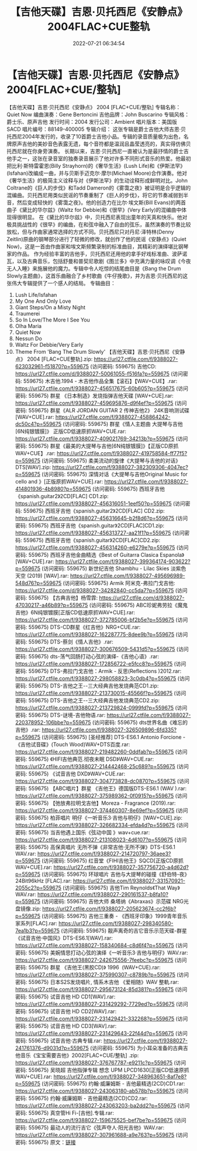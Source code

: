 ﻿---
title: 【吉他天碟】吉恩·贝托西尼《安静点》2004FLAC+CUE整轨
date: 2022-07-21 06:34:54
categories: 古典音乐、新世纪、纯音雅乐
tags: 纯音雅乐
---
# 【吉他天碟】吉恩·贝托西尼《安静点》2004[FLAC+CUE/整轨]

【吉他天碟】吉恩·贝托西尼《安静点》 2004
[FLAC+CUE/整轨]
专辑名称：Quiet Now
编曲演奏：Gene
Bertoncini
吉他品牌：John
Buscarino
专辑风格：爵士乐、原声吉他
发行时间：2004
发行公司：Ambient
唱片版本：美国版SACD
唱片编号：88149-400005
专辑介绍：
这张专辑是爵士吉他大师吉恩·贝托西尼2004年发行的，收录了10首爵士吉他小品。专辑的录音质量极为出色，名牌原声吉他的美妙音色表露无遗，每个音符都是温润且晶莹透亮的，真实得仿佛贝托西尼就在你身旁演奏。
长期以来，吉恩·贝托西尼一直被认为是最抒情的爵士吉他手之一，这张在录音室的独奏录音展示了他对许多不同形式音乐的热爱。他最初把比利·斯特雷霍恩(Billy
Strayhorn)的《奢华生活》(Lush
Life)和《伊斯法罕》(Isfahan)改编成一曲，并与贝斯手迈克尔·摩尔(Michael
Moore)合作演奏。他对《奢华生活》的极简主义诠释与对《伊斯法罕》的生动诠释形成鲜明对比。John
Coltrane的《巨人的步伐》和Tadd
Dameron的《雾霭之夜》被证明是合乎逻辑的混编曲。贝托西尼用类似民谣的节奏重制了《巨人的步伐》，将它的节奏减弱到半音，然后变成轻快的《雾霭之夜》。他的创造力在比尔·埃文斯(Bill
Evans)的两首曲子《黛比的华尔兹》(Waltz for Debbie)和《很早》(Very
Early)的混编曲中体现得很明显。
在《黛比的华尔兹》中，贝托西尼表现出童年的天真和快乐。他对极具挑战性的《很早》的编曲，在和弦中融入了自由的弦乐，虽然演奏的节奏比较放松，但与作曲家通常选择的方式不同。贝托西尼只对丹尼·泽特林(Denny
Zeitlin)原曲的钢琴部分进行了轻微的修改，就创作了他的民谣《安静点》(Quiet
Now)，这是一首由作曲家和埃文斯频繁录制的标准曲目，其精彩的演绎堪比钢琴家的作品。
作为经验丰富的吉他手，贝托西尼还用他的拿手好戏标准曲、波萨诺瓦，以及古典音乐，包括舒曼和普契尼歌剧《图兰多》中充满力量的咏叹调《今夜无人入睡》来施展他的魔力。专辑中令人吃惊的结尾曲目是《Bang
the Drum
Slowly主题曲》，这首乐曲融合了乡村歌曲《牛仔挽歌》，并为吉恩·贝托西尼的这张伟大专辑提供了一个感人的结局。
专辑曲目：
01. Lush
Life/Isfahan
02. My One And Only
Love
03. Giant Steps/On a Misty
Night
04. Traumerei
05. So In Love/The More I See
You
06. Olha Maria
07. Quiet Now
08. Nessun Do
09. Waltz For Debbie/Very
Early
10. Theme From 'Bang The Drum
Slowly'
【吉他天碟】吉恩·贝托西尼《安静点》 2004 [FLAC+CUE整轨].zip: https://url27.ctfile.com/f/9388027-623032961-f51870?p=559675
(访问密码: 559675)
吉他CD: https://url27.ctfile.com/d/9388027-50061055-f516fa?p=559675
(访问密码: 559675)
木吉他.1994 - 木吉他作品全集【滚石】【WAV+CUE】.rar: https://url27.ctfile.com/f/9388027-456517675-60b605?p=559675
(访问密码: 559675)
群星 《日本制造》发烧指弹吉他天碟 [WAV+CUE].rar: https://url27.ctfile.com/f/9388027-459695876-d9f4ef?p=559675
(访问密码: 559675)
群星《ALR JORDAN GUITAR 2 传神吉他2》 24K音响测试碟[WAV+CUE].rar: https://url27.ctfile.com/f/9388027-458864242-dc50c4?p=559675
(访问密码: 559675)
群星《情人主题曲 大提琴与吉他[6N纯银镀膜]》 正版CD低速原抓WAV+CUE.rar: https://url27.ctfile.com/f/9388027-409021769-34213b?p=559675
(访问密码: 559675)
群星《最美的大提琴与吉他[6N纯银镀膜]》【正版CD原抓WAV+CUE】.rar: https://url27.ctfile.com/f/9388027-419758584-ff77f5?p=559675
(访问密码: 559675)
柔美流动的旋律《大提琴与吉他的对话》DTS[WAV].zip: https://url27.ctfile.com/f/9388027-382309306-4047ec?p=559675
(访问密码: 559675)
深情对话《大提琴与吉他Original Music for cello and 》[正版原抓WAV+CUE].rar:
https://url27.ctfile.com/f/9388027-414801936-4b8980?p=559675
(访问密码: 559675)
西班牙吉他《spanish.guitar2》2CD[FLAC] CD1.zip: https://url27.ctfile.com/f/9388027-456316051-1eef50?p=559675
(访问密码: 559675)
西班牙吉他《spanish.guitar2》2CD[FLAC] CD2.zip: https://url27.ctfile.com/f/9388027-456316645-b2f8d6?p=559675
(访问密码: 559675)
西班牙吉他《spanish.guitar》2CD[FLAC]CD1.zip: https://url27.ctfile.com/f/9388027-456313727-aa21f1?p=559675
(访问密码: 559675)
西班牙吉他《spanish.guitar》2CD[FLAC]CD2.zip: https://url27.ctfile.com/f/9388027-456314260-e6279e?p=559675
(访问密码: 559675)
西班牙吉他金曲精选《Best of Guitarra Clasica Espanola》[WAV+CUE].rar: https://url27.ctfile.com/f/9388027-399364174-903622?p=559675
(访问密码: 559675)
新世纪吉他 Shambhu - Lilac Skies 淡紫色天空 (2019) [WAV].rar: https://url27.ctfile.com/f/9388027-495696989-548d76?p=559675
(访问密码: 559675)
Armik 阿米克-弗拉门戈吉他: https://url27.ctfile.com/d/9388027-34282840-cc5da7?p=559675
(访问密码: 559675)
【古典吉他】杨雪霏: https://url27.ctfile.com/d/9388027-47030217-a46b89?p=559675
(访问密码: 559675)
ABC珍妮弗劳拉《魔鬼吉他》6N纯银镀膜[正版CD低速原抓WAV+CUE].rar: https://url27.ctfile.com/f/9388027-372785006-bf2b5e?p=559675
(访问密码: 559675)
DTS-CD群星《红吉他》NRG+CUE.rar: https://url27.ctfile.com/f/9388027-162287775-8dee9b?p=559675
(访问密码: 559675)
DTS-蔡剑《情人吉他》.rar: https://url27.ctfile.com/f/9388027-300676509-5431d5?p=559675
(访问密码: 559675)
dts-荡气回肠打动心弦的演绎-《吉他心语》.rar: https://url27.ctfile.com/f/9388027-172856722-e5fcc8?p=559675
(访问密码: 559675)
DTS-弗拉门戈吉他：Armik - 反思(Reflections )2012.rar: https://url27.ctfile.com/f/9388027-298058823-3c0db4?p=559675
(访问密码: 559675)
DTS-吉他之王--三大经典吉他发烧典范CD1.zip: https://url27.ctfile.com/f/9388027-213730015-45566f?p=559675
(访问密码: 559675)
DTS-吉他之王--三大经典吉他发烧典范CD2.zip: https://url27.ctfile.com/f/9388027-213729824-0999fd?p=559675
(访问密码: 559675)
DTS-谜境-吉他物语.rar: https://url27.ctfile.com/f/9388027-220378952-106bbe?p=559675
(访问密码: 559675)
dts世界名曲《难忘的吉他》.rar: https://url27.ctfile.com/f/9388027-326509896-6fd335?p=559675
(访问密码: 559675)
[圣经推荐] DTS-ES6.1 Antonio Forcione -《吉他试音碟》(Touch
Wood)WAV+DTS百度.rar: https://url27.ctfile.com/f/9388027-219482260-0ddfab?p=559675
(访问密码: 559675)
《HIFI吉他典范.彻夜未眠 DSD》WAV+CUE.rar: https://url27.ctfile.com/f/9388027-214442468-25c689?p=559675
(访问密码: 559675)
《试音吉他 DXD》WAV+CUE.rar: https://url27.ctfile.com/f/9388027-304773828-dc0870?p=559675
(访问密码: 559675)
【ABC唱片】群星 《吉他王》德国版DTS-ES6.1 (WAV ).rar: https://url27.ctfile.com/f/9388027-375989362-0f0915?p=559675
(访问密码: 559675)
【弛放弗拉明戈吉他】Moreza - Fragrance (2019).rar: https://url27.ctfile.com/f/9388027-374460307-8e69ef?p=559675
(访问密码: 559675)
柏菲唱片 明仔《一听音乐3·吉他与明仔》[WAV+CUE].zip: https://url27.ctfile.com/f/9388027-326682334-efda4d?p=559675
(访问密码: 559675)
当吉他遇上国乐《弦动中国 》wav+cue.rar: https://url27.ctfile.com/f/9388027-213108023-4d6107?p=559675
(访问密码: 559675)
高保真唱片 无所不弹《非常吉他·无所不弹》DTS-ES6.1 WAV.rar: https://url27.ctfile.com/f/9388027-214720797-36aee3?p=559675
(访问密码: 559675)
红音堂《FIHI吉他王》SQCD[正版CD原抓WAV+CUE].rar: https://url27.ctfile.com/f/9388027-357756720-a4d62d?p=559675
(访问密码: 559675)
环球唱片 吉他与大提琴的碰撞《舒伯特-夜》24Bit96kHz [FLAC].rar: https://url27.ctfile.com/f/9388027-331570921-2055c2?p=559675
(访问密码: 559675)
吉他Tim Reynolds《That Way》WAV.rar: https://url27.ctfile.com/f/9388027-290161537-b8fa10?p=559675
(访问密码: 559675)
吉他大师 桑塔纳《Abraxas》示范碟 NRG光盘镜像.zip: https://url27.ctfile.com/f/9388027-205623674-cc2f6b?p=559675
(访问密码: 559675)
吉他三重奏 - 《西班牙印象》1999青年音乐家系列[FLAC].rar: https://url27.ctfile.com/f/9388027-298340580-7ea1b3?p=559675
(访问密码: 559675)
靓声离奇的吉它音乐示范天碟-群星《试音吉他·中国风》DTS-ES6.1[WAV].rar: https://url27.ctfile.com/f/9388027-158340684-c8d6f4?p=559675
(访问密码: 559675)
美婉情思打动心弦的演绎《一听音乐3·吉他与明仔》WAV.rar: https://url27.ctfile.com/f/9388027-242675556-7feebc?p=559675
(访问密码: 559675)
群星 《吉他王(黑胶CD)》 1996  (WAV+CUE).rar: https://url27.ctfile.com/f/9388027-375990307-c8789b?p=559675
(访问密码: 559675)
日本S2S发烧唱片, 情系木吉他 《爱相随》WAV 整軌.rar: https://url27.ctfile.com/f/9388027-295673124-85d381?p=559675
(访问密码: 559675)
试音吉他 HD CD1[WAV].rar: https://url27.ctfile.com/f/9388027-231429292-7729ed?p=559675
(访问密码: 559675)
试音吉他 HD CD2[WAV].rar: https://url27.ctfile.com/f/9388027-231429421-332268?p=559675
(访问密码: 559675)
试音吉他 HD CD3[WAV].rar: https://url27.ctfile.com/f/9388027-231429643-22f44d?p=559675
(访问密码: 559675)
试音吉他·古典专辑.rar: https://url27.ctfile.com/f/9388027-241761376-d9031d?p=559675
(访问密码: 559675)
为小耳朵准备的古典吉他音乐《宝宝需要吉他》2002[FLAC+CUE/整轨] .zip: https://url27.ctfile.com/f/9388027-376767787-e9211c?p=559675
(访问密码: 559675)
吴晓超 吉他指弹专辑 想念 UPM LPCD1630[正版CD低速原抓WAV+CUE].rar: https://url27.ctfile.com/f/9388027-348963651-8af7e8?p=559675
(访问密码: 559675)
约翰·威廉姆斯 - 吉他最精选(2CD)CD1.rar: https://url27.ctfile.com/f/9388027-243063180-ab578b?p=559675
(访问密码: 559675)
约翰·威廉姆斯 - 吉他最精选(2CD)CD2.rar: https://url27.ctfile.com/f/9388027-243063203-ba2dd2?p=559675
(访问密码: 559675)
真空管Hi Fi-[吉他].专辑.rar: https://url27.ctfile.com/f/9388027-159675525-bef7be?p=559675
(访问密码: 559675)
最动人的流行吉它《弦声夺人·阳光吉他》WAV.rar: https://url27.ctfile.com/f/9388027-307961688-a9e763?p=559675
(访问密码: 559675)
原文：[链接](https://blog.sina.com.cn/s/blog_1647c7e7601030ygr.html)